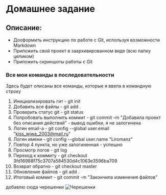 # Домашнее задание

## Описание:
- Дооформить инструкцию по работе с Git, используя возможности Markdown
- Приложить свой проект в заархивированном виде (всю папку целиком)
- Приложить скриншоты работы с Git

### Все мои команды в последовательности
Здесь будет описаны все команды, которые я ввела в командную строку
1. Инициализировать гит - git init
2. Добавить все файлы - git add . 
3. Проверить статус git - git status
4. Попробовать выполнить коммит - git commit -m "Добавила проект без описания действий" - вывод ошибки, я не залогинена
5. Логин email-а - git config --global user.email "kiss_wiwa_2003@mail.ru" 
6. Логин имени - git config --global user.name "Liromanz" 
7. Повтор 4 пункта, но уже залогиненная - успешно
8. Просмотр логов - git log
9. Переход к коммиту - git checkout 3fd16988f75c3707a584530d4c1063e3596ba709
10. Возврат обратно - git checkout master
11. Обновление файлов - git add .
12. Итоговый коммит - git commit -m "Закончила изменения файлов"


добавлю сюда черешенки
![Черешенки](https://sun9-17.userapi.com/impg/yJHleTUianJTK5THcRKw0ufk_Hj805SwEq-BLg/X5AaB4PDRoE.jpg?size=828x804&quality=95&sign=beb4bd890d37ce304136bd9d5cc05c15&type=album)
